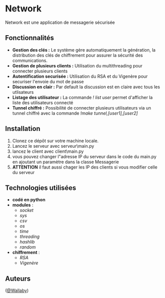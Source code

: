 # Network

Network est une application de messagerie sécurisée

## Fonctionnalités
- **Gestion des clés :** Le système gère automatiquement la génération, la distribution des clés de chiffrement pour assurer la sécurité des communications.
- **Gestion de plusieurs clients :** Utilisation du multithreading pour connecter plusieurs clients
- **Autentification securisée :** Utilisation du RSA et du Vigenère pour securiser l'envoie du mot de passe
- **Discussion en clair :** Par default la discussion est en claire avec tous les utlisateurs
- **Listage des utilisateur :** La commande *! list user* permet d'afficher la liste des utilisateurs connecté
- **Tunnel chiffré :** Possibilité de connecter plusieurs utilisateurs via un tunnel chiffré avec la commande *!make tunnel,[user1],[user2]*
## Installation

1. Clonez ce dépôt sur votre machine locale.
2. Lancez le serveur avec serveur\main.py
3. lancez le client avec client\main.py
4. vous pouvez changer l"adresse IP du serveur dans le code du main.py en ajoutant un paramètre dans la classe Messagerie
5. **ATTENTION** il faut aussi chager les IP des clients si vous modifier celle du serveur

## Technologies utilisées
- **codé en python**
- **modules** :
  - *socket*
  - *sys*
  - *csv*
  - *os*
  - *time*
  - *threading*
  - *hashlib*
  - *random*
- **chiffrement** :
  - *RSA*
  - *Vigenère*

## Auteurs
([@Wallaby](https://github.com/macalamel))
